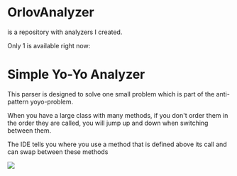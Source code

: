 # OrlovAnalyzer
is a repository with analyzers I created.


Only 1 is available right now: 
<h1>Simple Yo-Yo Analyzer</h1>

This parser is designed to solve one small problem which is part of the anti-pattern yoyo-problem. 

When you have a large class with many methods, if you don't order them in the order they are called, you will jump up and down when switching between them.

The IDE tells you where you use a method that is defined above its call and can swap between these methods 

![](https://i.imgur.com/XhoL6u5.gif)
